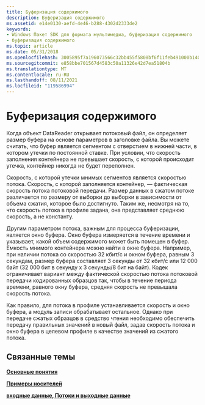 ```yaml
---
title: Буферизация содержимого
description: Буферизация содержимого
ms.assetid: e14e0130-aefd-4e46-b288-4302d2333de2
keywords:
- Windows Пакет SDK для формата мультимедиа, буферизация содержимого
- буферизация содержимого
ms.topic: article
ms.date: 05/31/2018
ms.openlocfilehash: 3005895f7a196073566c32bb455f5808bf6f11feb491000b140e1bbf88b94b7a
ms.sourcegitcommit: e858bbe701567d4583c50a11326e42d7ea51804b
ms.translationtype: MT
ms.contentlocale: ru-RU
ms.lasthandoff: 08/11/2021
ms.locfileid: "119586994"
---
```

# <a name="buffering-content"></a>Буферизация содержимого

Когда объект DataReader открывает потоковый файл, он определяет размер буфера на основе параметров в заголовке файла. Вы можете считать, что буфер является сегментом с отверстием в нижней части, в котором утечки по постоянной ставке. При условии, что скорость заполнения контейнера не превышает скорость, с которой происходит утечка, контейнер никогда не будет переполнен.

Скорость, с которой утечки мнимых сегментов является скоростью потока. Скорость, с которой заполняется контейнер, — фактическая скорость потока потоковой передачи. Размер данных в сжатом потоке различается по размеру от выборки до выборки в зависимости от объема сжатия, которое было достигнуто. Таким же, несмотря на то, что скорость потока в профиле задана, она представляет среднюю скорость, а не константу.

Другим параметром потока, важным для процесса буферизации, является окно буфера. Окно буфера измеряется в течение времени и указывает, какой объем содержимого может быть помещен в буфер. Емкость мнимого контейнера можно найти в окне буфера. Например, при наличии потока со скоростью 32 кбит/с и окном буфера, равным 3 секундам, размер буфера составляет 3 секунды от 32 кбит/с или 12 000 байт (32 000 бит в секунду x 3 секунды/8 бит на байт). Кодек ограничивает вариант между фактической скоростью потока потоковой передачи кодированных образцов так, чтобы в течение периода времени, равного окну буфера, средняя скорость не превышала скорость потока.

Как правило, для потока в профиле устанавливается скорость и окно буфера, а модуль записи обрабатывает остальное. Однако при передаче сжатых образцов в средство чтения необходимо обеспечить передачу правильных значений в новый файл, задав скорость потока и окно буфера в целевом профиле в качестве значений из сжатого потока.

## <a name="related-topics"></a>Связанные темы

<dl> <dt>

[**Основные понятия**](concepts.md)
</dt> <dt>

[**Примеры носителей**](media-samples.md)
</dt> <dt>

[**входные данные, Потоки и выходные данные**](inputs-streams-and-outputs.md)
</dt> </dl>

 

 




